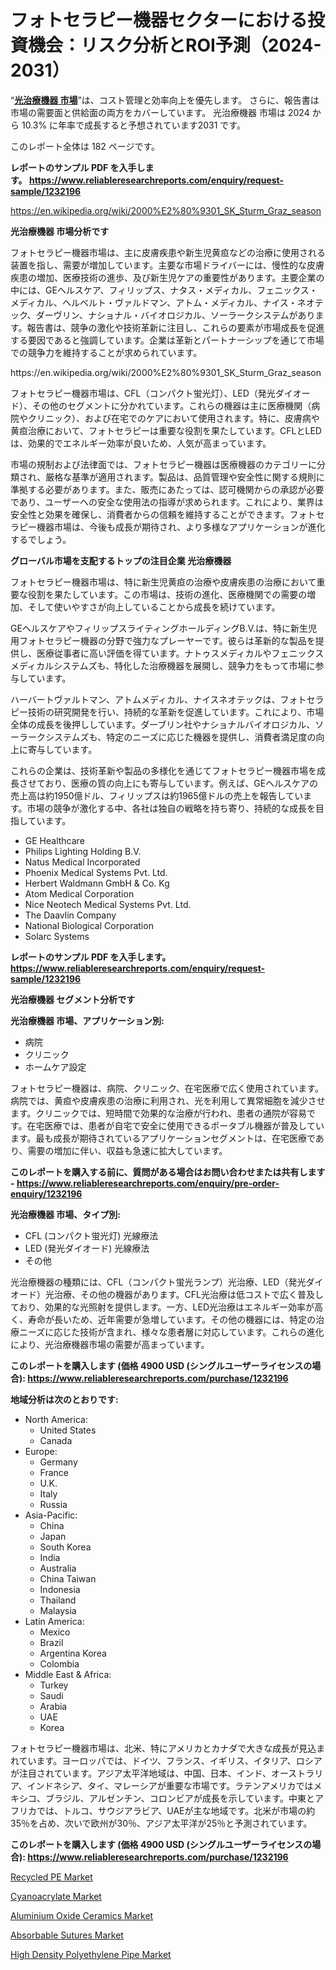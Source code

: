 <p><h1>フォトセラピー機器セクターにおける投資機会：リスク分析とROI予測（2024-2031）</h1></p><p>&ldquo;<strong><a href="https://www.reliableresearchreports.com/phototherapy-equipment-r1232196?utm_campaign=110&utm_medium=9&utm_source=Github&utm_content=ia&utm_term=07112024&utm_id=phototherapy-equipment">光治療機器 市場</a></strong>&rdquo;は、コスト管理と効率向上を優先します。 さらに、報告書は市場の需要面と供給面の両方をカバーしています。 光治療機器 市場は 2024 から 10.3% に年率で成長すると予想されています2031 です。</p>
<p>このレポート全体は 182 ページです。</p>
<p><strong>レポートのサンプル PDF を入手します。&nbsp;<a href="https://www.reliableresearchreports.com/enquiry/request-sample/1232196?utm_campaign=110&utm_medium=9&utm_source=Github&utm_content=ia&utm_term=07112024&utm_id=phototherapy-equipment">https://www.reliableresearchreports.com/enquiry/request-sample/1232196</a></strong></p>
<p><a href="https://en.wikipedia.org/wiki/2000%E2%80%9301_SK_Sturm_Graz_season?utm_campaign=110&utm_medium=9&utm_source=Github&utm_content=ia&utm_term=07112024&utm_id=phototherapy-equipment">https://en.wikipedia.org/wiki/2000%E2%80%9301_SK_Sturm_Graz_season</a></p>
<p><strong>光治療機器 市場分析です</strong></p>
<p><p>フォトセラピー機器市場は、主に皮膚疾患や新生児黄疸などの治療に使用される装置を指し、需要が増加しています。主要な市場ドライバーには、慢性的な皮膚疾患の増加、医療技術の進歩、及び新生児ケアの重要性があります。主要企業の中には、GEヘルスケア、フィリップス、ナタス・メディカル、フェニックス・メディカル、ヘルベルト・ヴァルドマン、アトム・メディカル、ナイス・ネオテック、ダーヴリン、ナショナル・バイオロジカル、ソーラークシステムがあります。報告書は、競争の激化や技術革新に注目し、これらの要素が市場成長を促進する要因であると強調しています。企業は革新とパートナーシップを通じて市場での競争力を維持することが求められています。</p></p>
<p>https://en.wikipedia.org/wiki/2000%E2%80%9301_SK_Sturm_Graz_season</p>
<p><p>フォトセラピー機器市場は、CFL（コンパクト蛍光灯）、LED（発光ダイオード）、その他のセグメントに分かれています。これらの機器は主に医療機関（病院やクリニック）、および在宅でのケアにおいて使用されます。特に、皮膚病や黄疸治療において、フォトセラピーは重要な役割を果たしています。CFLとLEDは、効果的でエネルギー効率が良いため、人気が高まっています。</p><p>市場の規制および法律面では、フォトセラピー機器は医療機器のカテゴリーに分類され、厳格な基準が適用されます。製品は、品質管理や安全性に関する規則に準拠する必要があります。また、販売にあたっては、認可機関からの承認が必要であり、ユーザーへの安全な使用法の指導が求められます。これにより、業界は安全性と効果を確保し、消費者からの信頼を維持することができます。フォトセラピー機器市場は、今後も成長が期待され、より多様なアプリケーションが進化するでしょう。</p></p>
<p><strong>グローバル市場を支配するトップの注目企業 光治療機器</strong></p>
<p><p>フォトセラピー機器市場は、特に新生児黄疸の治療や皮膚疾患の治療において重要な役割を果たしています。この市場は、技術の進化、医療機関での需要の増加、そして使いやすさが向上していることから成長を続けています。</p><p>GEヘルスケアやフィリップスライティングホールディングB.V.は、特に新生児用フォトセラピー機器の分野で強力なプレーヤーです。彼らは革新的な製品を提供し、医療従事者に高い評価を得ています。ナトゥスメディカルやフェニックスメディカルシステムズも、特化した治療機器を展開し、競争力をもって市場に参与しています。</p><p>ハーバートヴァルトマン、アトムメディカル、ナイスネオテックは、フォトセラピー技術の研究開発を行い、持続的な革新を促進しています。これにより、市場全体の成長を後押ししています。ダーブリン社やナショナルバイオロジカル、ソーラークシステムズも、特定のニーズに応じた機器を提供し、消費者満足度の向上に寄与しています。</p><p>これらの企業は、技術革新や製品の多様化を通じてフォトセラピー機器市場を成長させており、医療の質の向上にも寄与しています。例えば、GEヘルスケアの売上高は約1950億ドル、フィリップスは約1965億ドルの売上を報告しています。市場の競争が激化する中、各社は独自の戦略を持ち寄り、持続的な成長を目指しています。</p></p>
<p><ul><li>GE Healthcare</li><li>Philips Lighting Holding B.V.</li><li>Natus Medical Incorporated</li><li>Phoenix Medical Systems Pvt. Ltd.</li><li>Herbert Waldmann GmbH & Co. Kg</li><li>Atom Medical Corporation</li><li>Nice Neotech Medical Systems Pvt. Ltd.</li><li>The Daavlin Company</li><li>National Biological Corporation</li><li>Solarc Systems</li></ul></p>
<p><strong>レポートのサンプル PDF を入手します。 <a href="https://www.reliableresearchreports.com/enquiry/request-sample/1232196?utm_campaign=110&utm_medium=9&utm_source=Github&utm_content=ia&utm_term=07112024&utm_id=phototherapy-equipment">https://www.reliableresearchreports.com/enquiry/request-sample/1232196</a></strong></p>
<p><strong>光治療機器 セグメント分析です</strong></p>
<p><strong>光治療機器 市場、アプリケーション別:</strong></p>
<p><ul><li>病院</li><li>クリニック</li><li>ホームケア設定</li></ul></p>
<p><p>フォトセラピー機器は、病院、クリニック、在宅医療で広く使用されています。病院では、黄疸や皮膚疾患の治療に利用され、光を利用して異常細胞を減少させます。クリニックでは、短時間で効果的な治療が行われ、患者の通院が容易です。在宅医療では、患者が自宅で安全に使用できるポータブル機器が普及しています。最も成長が期待されているアプリケーションセグメントは、在宅医療であり、需要の増加に伴い、収益も急速に拡大しています。</p></p>
<p><strong>このレポートを購入する前に、質問がある場合はお問い合わせまたは共有します - <a href="https://www.reliableresearchreports.com/enquiry/pre-order-enquiry/1232196?utm_campaign=110&utm_medium=9&utm_source=Github&utm_content=ia&utm_term=07112024&utm_id=phototherapy-equipment">https://www.reliableresearchreports.com/enquiry/pre-order-enquiry/1232196</a></strong></p>
<p><strong>光治療機器 市場、タイプ別:</strong></p>
<p><ul><li>CFL (コンパクト蛍光灯) 光線療法</li><li>LED (発光ダイオード) 光線療法</li><li>その他</li></ul></p>
<p><p>光治療機器の種類には、CFL（コンパクト蛍光ランプ）光治療、LED（発光ダイオード）光治療、その他の機器があります。CFL光治療は低コストで広く普及しており、効果的な光照射を提供します。一方、LED光治療はエネルギー効率が高く、寿命が長いため、近年需要が急増しています。その他の機器には、特定の治療ニーズに応じた技術が含まれ、様々な患者層に対応しています。これらの進化により、光治療機器市場の需要が高まっています。</p></p>
<p><strong>このレポートを購入します (価格 4900 USD (シングルユーザーライセンスの場合): <a href="https://www.reliableresearchreports.com/purchase/1232196?utm_campaign=110&utm_medium=9&utm_source=Github&utm_content=ia&utm_term=07112024&utm_id=phototherapy-equipment">https://www.reliableresearchreports.com/purchase/1232196</a></strong></p>
<p><strong>地域分析は次のとおりです:</strong></p>
<p><ul>
    <li>
        North America:
        <ul>
            <li>United States</li>
            <li>Canada</li>
        </ul>
    </li>
    <li>
        Europe:
        <ul>
            <li>Germany</li>
            <li>France</li>
            <li>U.K.</li>
            <li>Italy</li>
            <li>Russia</li>
        </ul>
    </li>
    <li>
        Asia-Pacific:
        <ul>
            <li>China</li>
            <li>Japan</li>
            <li>South Korea</li>
            <li>India</li>
            <li>Australia</li>
            <li>China Taiwan</li>
            <li>Indonesia</li>
            <li>Thailand</li>
            <li>Malaysia</li>
        </ul>
    </li>
    <li>
        Latin America:
        <ul>
            <li>Mexico</li>
            <li>Brazil</li>
            <li>Argentina Korea</li>
            <li>Colombia</li>
        </ul>
    </li>
    <li>
        Middle East & Africa:
        <ul>
            <li>Turkey</li>
            <li>Saudi</li>
            <li>Arabia</li>
            <li>UAE</li>
            <li>Korea</li>
        </ul>
    </li>
    </ul></p>
<p><p>フォトセラピー機器市場は、北米、特にアメリカとカナダで大きな成長が見込まれています。ヨーロッパでは、ドイツ、フランス、イギリス、イタリア、ロシアが注目されています。アジア太平洋地域は、中国、日本、インド、オーストラリア、インドネシア、タイ、マレーシアが重要な市場です。ラテンアメリカではメキシコ、ブラジル、アルゼンチン、コロンビアが成長を示しています。中東とアフリカでは、トルコ、サウジアラビア、UAEが主な地域です。北米が市場の約35％を占め、次いで欧州が30％、アジア太平洋が25％と予測されています。</p></p>
<p><strong>このレポートを購入します (価格 4900 USD (シングルユーザーライセンスの場合): <a href="https://www.reliableresearchreports.com/purchase/1232196?utm_campaign=110&utm_medium=9&utm_source=Github&utm_content=ia&utm_term=07112024&utm_id=phototherapy-equipment">https://www.reliableresearchreports.com/purchase/1232196</a></strong></p>
<p><p><a href="https://github.com/HeatherFernandez476/Market-Research-Report-List-1/blob/main/recycled-pe-market.md?utm_campaign=110&utm_medium=9&utm_source=Github&utm_content=ia&utm_term=07112024&utm_id=phototherapy-equipment">Recycled PE Market</a></p><p><a href="https://github.com/kathiestrine5ty/Market-Research-Report-List-1/blob/main/cyanoacrylate-market.md?utm_campaign=110&utm_medium=9&utm_source=Github&utm_content=ia&utm_term=07112024&utm_id=phototherapy-equipment">Cyanoacrylate Market</a></p><p><a href="https://medium.com/@hardy44vs/aluminium-oxide-ceramics-market-industry-landscape-growth-trajectories-and-global-markets-f7073dff8dad?utm_campaign=110&utm_medium=9&utm_source=Github&utm_content=ia&utm_term=07112024&utm_id=phototherapy-equipment">Aluminium Oxide Ceramics Market</a></p><p><a href="https://issuu.com/reportprime-2/docs/absorbable-sutures-market-size-2030_07dc3587be7b78?utm_campaign=110&utm_medium=9&utm_source=Github&utm_content=ia&utm_term=07112024&utm_id=phototherapy-equipment">Absorbable Sutures Market</a></p><p><a href="https://medium.com/@she4uisome/high-density-polyethylene-pipe-market-revolution-2024-2031-market-trends-shaping-the-next-decade-38d643720bd3?utm_campaign=110&utm_medium=9&utm_source=Github&utm_content=ia&utm_term=07112024&utm_id=phototherapy-equipment">High Density Polyethylene Pipe Market</a></p></p>